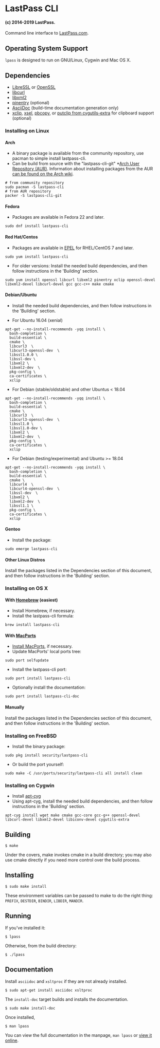 # LastPass CLI
#### (c) 2014-2019 LastPass.

Command line interface to [LastPass.com](https://lastpass.com/).

## Operating System Support

`lpass` is designed to run on GNU/Linux, Cygwin and Mac OS X.

## Dependencies

* [LibreSSL](http://www.libressl.org/) or [OpenSSL](https://www.openssl.org/)
* [libcurl](http://curl.haxx.se/)
* [libxml2](http://xmlsoft.org/)
* [pinentry](https://www.gnupg.org/related_software/pinentry/index.en.html) (optional)
* [AsciiDoc](http://www.methods.co.nz/asciidoc/) (build-time documentation generation only)
* [xclip](http://sourceforge.net/projects/xclip/), [xsel](http://www.vergenet.net/~conrad/software/xsel/), [pbcopy](https://developer.apple.com/library/mac/documentation/Darwin/Reference/ManPages/man1/pbcopy.1.html), or [putclip from cygutils-extra](https://cygwin.com/cgi-bin2/package-grep.cgi?grep=cygutils-extra) for clipboard support (optional)

### Installing on Linux
#### Arch
* A binary package is available from the community repository, use pacman to simple install lastpass-cli.
* Can be build from source with the "lastpass-cli-git" *[Arch User Repository (AUR)](https://aur.archlinux.org/packages.php?O=0&L=0&C=0&K=lastpass-cli).
Information about installing packages from the AUR [can be found on the Arch wiki](https://wiki.archlinux.org/index.php/Arch_User_Repository#Installing_packages).

```
# from community repository
sudo pacman -S lastpass-cli
# from AUR repository
packer -S lastpass-cli-git
```

#### Fedora

* Packages are available in Fedora 22 and later.

```
sudo dnf install lastpass-cli
```

#### Red Hat/Centos

* Packages are available in [EPEL](https://fedoraproject.org/wiki/EPEL) for RHEL/CentOS 7 and later.

```
sudo yum install lastpass-cli
```

* For older versions: Install the needed build dependencies, and then follow instructions in
  the 'Building' section.

```
sudo yum install openssl libcurl libxml2 pinentry xclip openssl-devel libxml2-devel libcurl-devel gcc gcc-c++ make cmake
```


#### Debian/Ubuntu

* Install the needed build dependencies, and then follow instructions in
  the 'Building' section.

* For Ubuntu 16.04 (xenial)

```
apt-get --no-install-recommends -yqq install \
  bash-completion \
  build-essential \
  cmake \
  libcurl3  \
  libcurl3-openssl-dev  \
  libssl1.0.0 \
  libssl-dev \
  libxml2 \
  libxml2-dev  \
  pkg-config \
  ca-certificates \
  xclip
```

* For Debian (stable/oldstable) and other Ubuntus < 18.04

```
apt-get --no-install-recommends -yqq install \
  bash-completion \
  build-essential \
  cmake \
  libcurl3  \
  libcurl3-openssl-dev  \
  libssl1.0 \
  libssl1.0-dev \
  libxml2 \
  libxml2-dev  \
  pkg-config \
  ca-certificates \
  xclip
```

* For Debian (testing/experimental) and Ubuntu >= 18.04

```
apt-get --no-install-recommends -yqq install \
  bash-completion \
  build-essential \
  cmake \
  libcurl4  \
  libcurl4-openssl-dev  \
  libssl-dev  \
  libxml2 \
  libxml2-dev  \
  libssl1.1 \
  pkg-config \
  ca-certificates \
  xclip
```

#### Gentoo
* Install the package:

```
sudo emerge lastpass-cli
```

#### Other Linux Distros
Install the packages listed in the Dependencies section of this document,
and then follow instructions in the 'Building' section.

### Installing on OS X

#### With [Homebrew](http://brew.sh/) (easiest)
* Install Homebrew, if necessary.
* Install the lastpass-cli formula:

```
brew install lastpass-cli
```

#### With [MacPorts](https://www.macports.org/)
* [Install MacPorts](https://www.macports.org/install.php), if necessary.
* Update MacPorts' local ports tree:

```
sudo port selfupdate
```

* Install the lastpass-cli port:

```
sudo port install lastpass-cli
```

* Optionally install the documentation:

```
sudo port install lastpass-cli-doc
```

#### Manually
Install the packages listed in the Dependencies section of this document,
and then follow instructions in the 'Building' section.

### Installing on FreeBSD
* Install the binary package:

```
sudo pkg install security/lastpass-cli
```

* Or build the port yourself:

```
sudo make -C /usr/ports/security/lastpass-cli all install clean
```

### Installing on Cygwin
* Install [apt-cyg](https://github.com/transcode-open/apt-cyg)
* Using apt-cyg, install the needed build dependencies, and then follow
  instructions in the 'Building' section.

```
apt-cyg install wget make cmake gcc-core gcc-g++ openssl-devel libcurl-devel libxml2-devel libiconv-devel cygutils-extra
```

## Building

    $ make

Under the covers, make invokes cmake in a build directory; you may also use
cmake directly if you need more control over the build process.

## Installing

    $ sudo make install

These environment variables can be passed to make to do the right thing: `PREFIX`, `DESTDIR`, `BINDIR`, `LIBDIR`, `MANDIR`.

## Running

If you've installed it:

    $ lpass

Otherwise, from the build directory:

    $ ./lpass

## Documentation

Install `asciidoc` and `xsltproc` if they are not already installed.

    $ sudo apt-get install asciidoc xsltproc

The `install-doc` target builds and installs the documentation.

    $ sudo make install-doc

Once installed,

    $ man lpass

You can view the full documentation in the manpage, `man lpass` or [view it online](https://lastpass.github.io/lastpass-cli/lpass.1.html).
